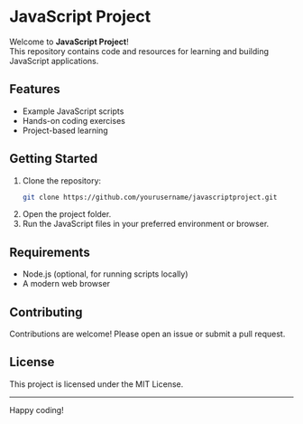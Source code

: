 # JavaScript Project

Welcome to **JavaScript Project**!  
This repository contains code and resources for learning and building JavaScript applications.

## Features

- Example JavaScript scripts
- Hands-on coding exercises
- Project-based learning

## Getting Started

1. Clone the repository:
    ```bash
    git clone https://github.com/yourusername/javascriptproject.git
    ```
2. Open the project folder.
3. Run the JavaScript files in your preferred environment or browser.

## Requirements

- Node.js (optional, for running scripts locally)
- A modern web browser

## Contributing

Contributions are welcome! Please open an issue or submit a pull request.

## License

This project is licensed under the MIT License.

---

Happy coding!
